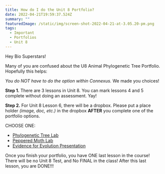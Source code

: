 ```yaml
---
title: How do I do the Unit 8 Portfolio?
date: 2022-04-21T19:59:37.524Z
summary: ""
featuredImage: /static/img/screen-shot-2022-04-21-at-3.05.20-pm.png
tags:
  - Important
  - Portfolios
  - Unit 8
---
```

Hey Bio Superstars!

Many of you are confused about the U8 Animal Phylogenetic Tree Portfolio. Hopefully this helps: 

*You do NOT have to do the option within Connexus.* We made you choices!

**Step 1.** There are 3 lessons in Unit 8. You can mark lessons 4 and 5 complete without doing an assessment. Yay!

**Step 2.** For Unit 8 Lesson 6, there will be a dropbox. Please put a place holder *(image, doc, etc.)* in the dropbox **AFTER** you complete one of the portfolio options.

CHOOSE ONE:

* [Phylogenetic Tree Lab](https://mnca-biology-message-board.netlify.app/posts/evolution-phylogenetic-tree-portfolio/)
* [Peppered Moth Lab](https://mnca-biology-message-board.netlify.app/posts/evolution-peppered-moth-portfolio/)
* [Evidence for Evolution Presentation](https://mnca-biology-message-board.netlify.app/posts/evolution-evidence-presentation-portfolio/)

Once you finish your portfolio, you have ONE last lesson in the course! There will be no Unit 8 Test, and No FINAL in the class! After this last lesson, you are DONE!!!